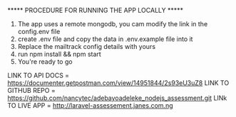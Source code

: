 ***** PROCEDURE FOR RUNNING THE APP LOCALLY *****
1. The app uses a remote mongodb, you cam modify the link in the config.env file
2. create .env file and copy the data in .env.example file into it
3. Replace the mailtrack config details with yours
4. run npm install && npm start
5. You're ready to go


LINK TO API DOCS = https://documenter.getpostman.com/view/14951844/2s93eU3uZ8
LINK TO GITHUB REPO = https://github.com/nancytec/adebayoadeleke_nodejs_assessment.git 
LINk TO LIVE APP = http://laravel-assessement.janes.com.ng
